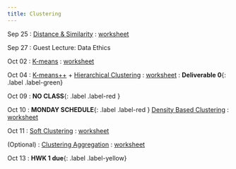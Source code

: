 ```yaml
---
title: Clustering
---
```


Sep 25 
: [Distance & Similarity](https://github.com/gallettilance/Data-Science-Fundamentals/raw/main/lecture_04/04_Distance_%26_Similarity.pdf) 
  : [worksheet](https://github.com/gallettilance/Data-Science-Fundamentals/blob/main/lecture_04/worksheet_04.ipynb) 

Sep 27 
: Guest Lecture: Data Ethics

Oct 02 
: [K-means](https://github.com/gallettilance/Data-Science-Fundamentals/raw/main/lecture_05/05_Clustering_Kmeans.pdf) 
  : [worksheet](https://github.com/gallettilance/Data-Science-Fundamentals/blob/main/lecture_05/worksheet_05.ipynb) 

Oct 04 
: [K-means++](https://github.com/gallettilance/Data-Science-Fundamentals/raw/main/lecture_06/06_Kmeans++.pdf) + [Hierarchical Clustering](https://github.com/gallettilance/Data-Science-Fundamentals/raw/main/lecture_06/06_Hierarchical_Clustering.pdf) 
  : [worksheet](https://github.com/gallettilance/Data-Science-Fundamentals/blob/main/lecture_06/worksheet_06.ipynb) 
    : **Deliverable 0**{: .label .label-green}

Oct 09 
: **NO CLASS**{: .label .label-red } 

Oct 10 
: **MONDAY SCHEDULE**{: .label .label-red } [Density Based Clustering](https://github.com/gallettilance/Data-Science-Fundamentals/raw/main/lecture_07/07_Density_Based_Clustering.pdf) 
  : [worksheet](https://github.com/gallettilance/Data-Science-Fundamentals/blob/main/lecture_07/worksheet_07.ipynb) 

Oct 11 
: [Soft Clustering](https://github.com/gallettilance/Data-Science-Fundamentals/raw/main/lecture_08/08_Soft_Clustering.pdf) 
  : [worksheet](https://github.com/gallettilance/Data-Science-Fundamentals/blob/main/lecture_08/worksheet_08.ipynb) 

(Optional) 
: [Clustering Aggregation](https://github.com/gallettilance/Data-Science-Fundamentals/raw/main/lecture_09/09_Clustering_Aggregation.pdf) 
  : [worksheet](https://github.com/gallettilance/Data-Science-Fundamentals/blob/main/lecture_09/worksheet_09.ipynb) 

Oct 13
  : **HWK 1 due**{: .label .label-yellow}